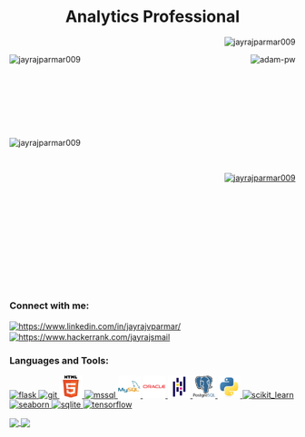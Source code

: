 <h1 align="center">Analytics Professional</h1>


<p align="right"> &nbsp;<img src="https://komarev.com/ghpvc/?username=jayrajparmar009&&theme=dark&background&show_icons=true&label=Profile%20views&color=0e75b6&style=flat" alt="jayrajparmar009" /> </p>

<p><img align="right"
    src="https://github-readme-stats.vercel.app/api/top-langs?username=jayrajparmar009&theme=radical&show_icons=true&locale=en&bg_color=0d1117&text_color=ffffff&layout=compact"
    alt="adam-pw" 
    bg_color=#808080/></p>

<p>&nbsp;<img align="left" src="https://github-readme-stats.vercel.app/api?username=jayrajparmar009&theme=radical&show_icons=true&locale=en" alt="jayrajparmar009" /></p>
<br><br><br><br><br><br>


<p>&nbsp;<img align="left" src="https://github-readme-streak-stats.herokuapp.com/?user=jayrajparmar009&theme=radical&date_format=M%20j%5B%2C%20Y%5D" alt="jayrajparmar009" /></p>

<br>
<p align="right">&nbsp;<a href="https://github.com/ryo-ma/github-profile-trophy"><img src="https://github-profile-trophy.vercel.app/?username=jayrajparmar009&theme=onedark&row=2&column=3" alt="jayrajparmar009" /></a> </p>

<!-- <p>&nbsp;<img align="center" src="https://github-readme-streak-stats.herokuapp.com/?user=jayrajparmar009&" alt="jayrajparmar009" /></p> -->



<br>
<br>
<br>
<br>
<br>
<br>
<br>
<br>
<br>
<br>

<h3 align="left">Connect with me:</h3>
<p align="left">
<a href="https://linkedin.com/in/jayrajvparmar/" target="blank"><img align="center" src="https://raw.githubusercontent.com/rahuldkjain/github-profile-readme-generator/master/src/images/icons/Social/linked-in-alt.svg" alt="https://www.linkedin.com/in/jayrajvparmar/" height="30" width="40" /></a>
<a href="https://www.hackerrank.com/jayrajsmail" target="blank"><img align="center" src="https://raw.githubusercontent.com/rahuldkjain/github-profile-readme-generator/master/src/images/icons/Social/hackerrank.svg" alt="https://www.hackerrank.com/jayrajsmail" height="30" width="40" /></a>
</p>

<h3 align="left">Languages and Tools:</h3>
<p align="left"> <a href="https://flask.palletsprojects.com/" target="_blank" rel="noreferrer"> <img src="https://www.vectorlogo.zone/logos/pocoo_flask/pocoo_flask-icon.svg" alt="flask" width="40" height="40"/> </a> <a href="https://git-scm.com/" target="_blank" rel="noreferrer"> <img src="https://www.vectorlogo.zone/logos/git-scm/git-scm-icon.svg" alt="git" width="40" height="40"/> </a> <a href="https://www.w3.org/html/" target="_blank" rel="noreferrer"> <img src="https://raw.githubusercontent.com/devicons/devicon/master/icons/html5/html5-original-wordmark.svg" alt="html5" width="40" height="40"/> </a> <a href="https://www.microsoft.com/en-us/sql-server" target="_blank" rel="noreferrer"> <img src="https://www.svgrepo.com/show/303229/microsoft-sql-server-logo.svg" alt="mssql" width="40" height="40"/> </a> <a href="https://www.mysql.com/" target="_blank" rel="noreferrer"> <img src="https://raw.githubusercontent.com/devicons/devicon/master/icons/mysql/mysql-original-wordmark.svg" alt="mysql" width="40" height="40"/> </a> <a href="https://www.oracle.com/" target="_blank" rel="noreferrer"> <img src="https://raw.githubusercontent.com/devicons/devicon/master/icons/oracle/oracle-original.svg" alt="oracle" width="40" height="40"/> </a> <a href="https://pandas.pydata.org/" target="_blank" rel="noreferrer"> <img src="https://raw.githubusercontent.com/devicons/devicon/2ae2a900d2f041da66e950e4d48052658d850630/icons/pandas/pandas-original.svg" alt="pandas" width="40" height="40"/> </a> <a href="https://www.postgresql.org" target="_blank" rel="noreferrer"> <img src="https://raw.githubusercontent.com/devicons/devicon/master/icons/postgresql/postgresql-original-wordmark.svg" alt="postgresql" width="40" height="40"/> </a> <a href="https://www.python.org" target="_blank" rel="noreferrer"> <img src="https://raw.githubusercontent.com/devicons/devicon/master/icons/python/python-original.svg" alt="python" width="40" height="40"/> </a> <a href="https://scikit-learn.org/" target="_blank" rel="noreferrer"> <img src="https://upload.wikimedia.org/wikipedia/commons/0/05/Scikit_learn_logo_small.svg" alt="scikit_learn" width="40" height="40"/> </a> <a href="https://seaborn.pydata.org/" target="_blank" rel="noreferrer"> <img src="https://seaborn.pydata.org/_images/logo-mark-lightbg.svg" alt="seaborn" width="40" height="40"/> </a> <a href="https://www.sqlite.org/" target="_blank" rel="noreferrer"> <img src="https://www.vectorlogo.zone/logos/sqlite/sqlite-icon.svg" alt="sqlite" width="40" height="40"/> </a> <a href="https://www.tensorflow.org" target="_blank" rel="noreferrer"> <img src="https://www.vectorlogo.zone/logos/tensorflow/tensorflow-icon.svg" alt="tensorflow" width="40" height="40"/> </a> </p>



<a href="https://github.com/jayrajparmar009/Health_Data">
  <img align="center" src="https://github-readme-stats.vercel.app/api/pin/?username=jayrajparmar009&repo=Health_Data&theme=radical&show_icons=true" />
</a>
<a href="https://github.com/jayrajparmar009/Public_DS">
  <img align="center" src="https://github-readme-stats.vercel.app/api/pin/?username=jayrajparmar009&repo=Public_DS&theme=radical" />
</a>
